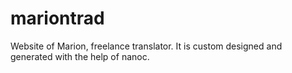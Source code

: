 mariontrad
==========

Website of Marion, freelance translator. It is custom designed and generated with the help of nanoc.
